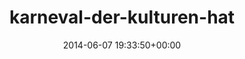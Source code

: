 ---
title:		"karneval-der-kulturen-hat"
type:		"photos"
mediatype:		"upload"
location:		"TBC"
date:		"2014-06-07 19:33:50+00:00"
album:		"events"
filename:		"karneval-der-kulturen-hat.md"
series:		""
cl_public_id:		"events/karneval-der-kulturen-hat"
cl_version:		1497002589
format:		"tiff"
bytes:		4192532
width:		2158
height:		1440
colours:
- "#223822"
- "#DEE2EB"
- "#426441"
- "#011229"
- "#7D6F71"
- "#649FC8"
- "#11232B"
- "#37302F"
- "#BFB4BD"
- "#DEEBF5"
- "#03131C"
- "#386987"
- "#0C5783"
- "#8B7F87"
- "#313B33"
- "#3D6447"
- "#13231E"
- "#82A0CD"
- "#BAAEB2"
- "#2E221D"
- "#84818D"
- "#302D32"
- "#5A6C5B"
- "#151B27"
exposure_mode:		"Auto"
program:		"Aperture-priority AE"
aperture:		"1.4"
focal_length:		"50.0 mm"
iso:		"100"
shutter_speed:		"1/500"
metering:		"Multi-segment"
flash:		"Off, Did not fire"
white_balance:		"Custom"
colour_temp:		"6150"
has_crop:		"false"
orientation:		"Horizontal (normal)"
camera_model:		"NIKON D800"
lens_info:		"0mm f/0"
artist:		"No artist info"
x_resolution:		"300"
y_resolution:		"300"
---